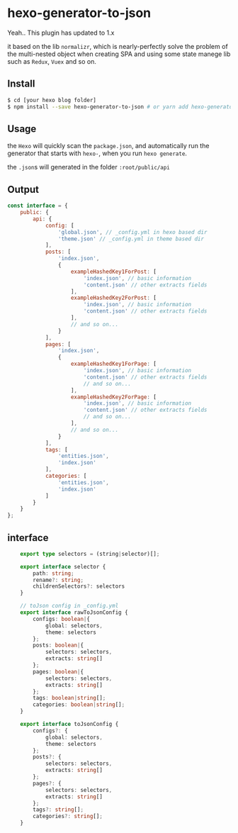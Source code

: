 # hexo-generator-to-json

Yeah.. This plugin has updated to 1.x

it based on the lib `normalizr`, which is nearly-perfectly solve the problem of the multi-nested object when creating SPA and using some state manege lib such as `Redux`, `Vuex` and so on.



## Install

```bash
$ cd [your hexo blog folder]
$ npm install --save hexo-generator-to-json # or yarn add hexo-generator-to-json
```

## Usage
the `Hexo` will quickly scan the `package.json`, and automatically run the generator that starts with `hexo-`, when you run `hexo generate`.

the `.json`s will generated in the folder `:root/public/api`

## Output

```js
const interface = {
    public: {
        api: {
            config: [
                'global.json', // _config.yml in hexo based dir
                'theme.json' // _config.yml in theme based dir
            ],
            posts: [
                'index.json',
                {
                    exampleHashedKey1ForPost: [
                        'index.json', // basic information
                        'content.json' // other extracts fields
                    ],
                    exampleHashedKey2ForPost: [
                        'index.json', // basic information
                        'content.json' // other extracts fields
                    ],
                    // and so on...
                }
            ],
            pages: [
                'index.json',
                {
                    exampleHashedKey1ForPage: [
                        'index.json', // basic information
                        'content.json' // other extracts fields
                        // and so on...
                    ],
                    exampleHashedKey2ForPage: [
                        'index.json', // basic information
                        'content.json' // other extracts fields
                        // and so on...
                    ],
                    // and so on...
                }
            ],
            tags: [
                'entities.json',
                'index.json'
            ],
            categories: [
                'entities.json',
                'index.json'
            ]
        }
    }
};
```

## interface
```typescript
    export type selectors = (string|selector)[];

    export interface selector {
        path: string;
        rename?: string;
        childrenSelectors?: selectors
    }

    // toJson config in _config.yml
    export interface rawToJsonConfig {
        configs: boolean|{
            global: selectors,
            theme: selectors
        };
        posts: boolean|{
            selectors: selectors,
            extracts: string[]
        };
        pages: boolean|{
            selectors: selectors,
            extracts: string[]
        };
        tags: boolean|string[];
        categories: boolean|string[];
    }

    export interface toJsonConfig {
        configs?: {
            global: selectors,
            theme: selectors
        };
        posts?: {
            selectors: selectors,
            extracts: string[]
        };
        pages?: {
            selectors: selectors,
            extracts: string[]
        };
        tags?: string[];
        categories?: string[];
    }
```